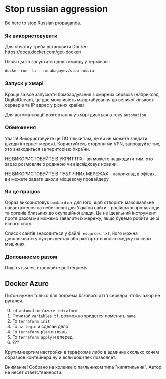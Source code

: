  # Stop russian aggression

Be here to stop Russian propaganda.

### Як використовувати

Для початку треба встановити Docker:  
https://docs.docker.com/get-docker/

Після цього запустити одну команду у терміналі:

```shell
docker run -ti --rm abagayev/stop-russia
```

### Запуск у хмарі

Краще за все запускати бомбардування з хмарних сервісів (наприклад DigitalOcean), це дає можливість масштабування до великої кількості серверів та IP адрес у різних країнах.

Для автоматизації розгортання у хмарі дивіться в теку `automation`.

### Обмеження

Увага! Використовуйте це ПО тільки там, де ви не можете завдати шкоди інтернет мережі. Користуйтесь сторонніми VPN, запрошуйте тих, хто знаходиться за територією України. 

НЕ ВИКОРИСТОВУЙТЕ В УКРИТТЯХ - ви можете нашкодити тим, хто зараз розмовляє з родиною чи відслідковує новини.

НЕ ВИКОРИСТОВУЙТЕ В ПУБЛІЧНИХ МЕРЕЖАХ - наприклад в офісах, ви можете задати школи місцевому провайдеру

### Як це працює

Образ використовує `bombardier` для того, щоб створити максимальне навантаження на небезпечні для України сайти - російської пропаганди та органів близьких до окупаційної влади. Це не ідеальний інструмент, проте разом ми можемо завалити їх мережу, якщо будемо робити це зі всього світу.  

Список сайтів знаходиться у файлі `resources.txt`, його можна доповнювати у пул реквестах або розгортати копію імеджу на своїх машинах.

### Доповнюємо разом

Пишіть issues, створюйте pull requests.  

## Docker Azure
Питон нужен только для подъема базового хттп сервера чтобы азюр не ругался.

0. `cd automation/azure-terraform`
1. Почитай `variables.tf`, возможно придется поменять `name`
1. Го `terraform init`
2. Го `az login` и сделай дело
3. Го `terraform plan` и глянь
4. Го `terraform apply` и вперед
5. ???

Крутим-вертим настройки в тераформе либо в админке сколько хочем образцов контейнера ну и если кошелек позволяет.

Внимание! Собрано на коленке с паяльником типа "кипятильник". Автор не несет ответственности.